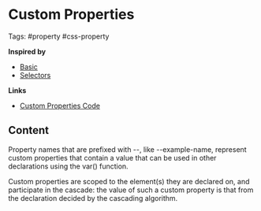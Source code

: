 # Custom Properties

Tags: #property #css-property

**Inspired by**
- [Basic](20220517145503_css-basic.md)
- [Selectors](20220517145344_css-selectors.md)

**Links**
- [Custom Properties Code](custom-property/index.html)
  
## Content

Property names that are prefixed with --, like --example-name, represent custom properties that contain a value that can be used in other declarations using the var() function.

Custom properties are scoped to the element(s) they are declared on, and participate in the cascade: the value of such a custom property is that from the declaration decided by the cascading algorithm.